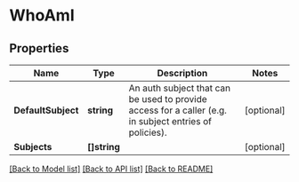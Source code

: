 # WhoAmI

## Properties

Name | Type | Description | Notes
------------ | ------------- | ------------- | -------------
**DefaultSubject** | **string** | An auth subject that can be used to provide access for a caller (e.g. in subject entries of policies). | [optional] 
**Subjects** | **[]string** |  | [optional] 

[[Back to Model list]](../README.md#documentation-for-models) [[Back to API list]](../README.md#documentation-for-api-endpoints) [[Back to README]](../README.md)


